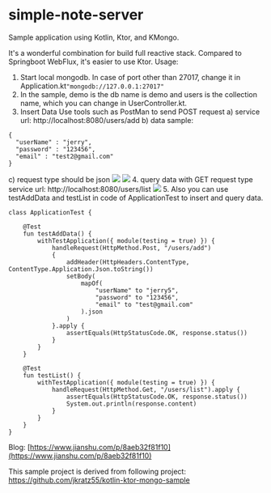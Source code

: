 # simple-note-server
Sample application using Kotlin, Ktor, and KMongo.


It's a wonderful combination for build full reactive stack.
Compared to Springboot WebFlux, it's easier to use Ktor.
Usage:
1. Start local mongodb. In case of port other than 27017, change it in Application.kt`"mongodb://127.0.0.1:27017"`
2. In the sample, demo is the db name is demo and users is the collection name, which you can change in UserController.kt.
3. Insert Data
Use tools such as PostMan to send POST request
a) service url: http://localhost:8080/users/add
b) data sample:
```
{
  "userName" : "jerry",
  "password" : "123456",
  "email" : "test2@gmail.com"
}
```
c) request type should be json
![](https://upload-images.jianshu.io/upload_images/6169789-f160422b8f51d291.png?imageMogr2/auto-orient/strip%7CimageView2/2/w/1240)
![](https://upload-images.jianshu.io/upload_images/6169789-8ba4bcce8df2c8fc.png?imageMogr2/auto-orient/strip%7CimageView2/2/w/1240)
4. query data with GET request type
service url: http://localhost:8080/users/list
![](https://upload-images.jianshu.io/upload_images/6169789-2aec7cdb7ed58980.png?imageMogr2/auto-orient/strip%7CimageView2/2/w/1240)
5. Also you can use testAddData and testList in code of ApplicationTest to insert and query data.
```
class ApplicationTest {

    @Test
    fun testAddData() {
        withTestApplication({ module(testing = true) }) {
            handleRequest(HttpMethod.Post, "/users/add")
            {
                addHeader(HttpHeaders.ContentType, ContentType.Application.Json.toString())
                setBody(
                    mapOf(
                        "userName" to "jerry5",
                        "password" to "123456",
                        "email" to "test@gmail.com"
                    ).json
                )
            }.apply {
                assertEquals(HttpStatusCode.OK, response.status())
            }
        }
    }

    @Test
    fun testList() {
        withTestApplication({ module(testing = true) }) {
            handleRequest(HttpMethod.Get, "/users/list").apply {
                assertEquals(HttpStatusCode.OK, response.status())
                System.out.println(response.content)
            }
        }
    }
}
```

Blog: [https://www.jianshu.com/p/8aeb32f81f10](https://www.jianshu.com/p/8aeb32f81f10)

This sample project is derived from following project:
https://github.com/jkratz55/kotlin-ktor-mongo-sample